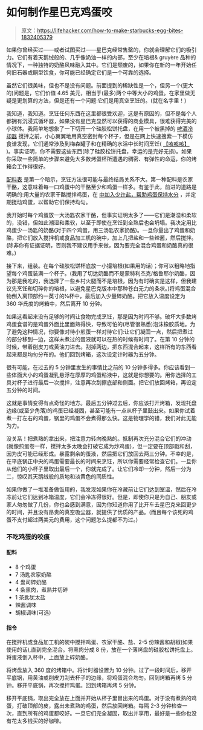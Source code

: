 # 如何制作星巴克鸡蛋咬

> 原文：<https://lifehacker.com/how-to-make-starbucks-egg-bites-1832405379>

如果你曾经买过——或者试图买过——星巴克经常售罄的，你就会理解它们的吸引力。它们有着天鹅绒般的、几乎像奶油一样的内部，至少在培根& gruyère 品种的情况下，一种独特的奶酪风味融入其中。它们是颓废的，如果你在新的一年开始任何旧石器或酮型饮食，你可能已经确定它们是一个可靠的选择。



虽然它们很美味，但也不是没有问题。前面提到的稀缺性是一个，但另一个(更大的)问题是，它们价值 4.65 美元，相当于(最多)两个中等大小的鸡蛋。在家里做无疑是更划算的方法，但是还有一个问题:它们是用真空烹饪的。(就在名字里！)

我知道，我知道。烹饪任何东西在这里都很受欢迎，这是有原因的，但不是每个人都拥有沉浸式循环器，如果没有星巴克显然可以获得的商业模具，很难获得完美的小球体。我简单地想象了一下切开一个硅胶松饼托盘，在用一个被黑掉的 [啤酒冷却器](https://www.seriouseats.com/2010/04/cook-your-meat-in-a-beer-cooler-the-worlds-best-sous-vide-hack.html) 搅拌之前，小心翼翼地用真空密封每个杯子，但是在网上快速搜索一下模仿食谱发现，它们通常涉及到梅森罐子和在精确的水浴中长时间烹饪( [【咳咳咳】](https://lifehacker.com/these-sous-vide-egg-bites-are-your-new-weekday-breakfas-1824008696) )。事实证明，你不需要这些东西(除了硅胶松饼托盘，幸运的是完好无损)。如果你采取一些简单的步骤来避免大多数烤蛋杯所遭遇的稠密、有弹性的命运，你的烤箱会工作得很好。

[配料表](https://www.starbucks.com/menu/food/hot-breakfast/sous-vide-egg-bites-bacon-gruyere) 是第一个暗示，烹饪方法很可能与最终结局关系不大。第一种配料是农家干酪，这意味着每一口鸡蛋中的干酪至少和鸡蛋一样多。有鉴于此，前进的道路是明确的:用大量的农家干酪搅拌鸡蛋，在 [中加入少许盐，帮助鸡蛋保持水分](https://www.seriouseats.com/2014/04/does-pre-salting-eggs-make-them-tough.html) ，并定期搅动鸡蛋，以帮助它们保持均匀。

我开始时每个鸡蛋放一大汤匙农家干酪，但事实证明太多了——它们是潮湿和柔软的，没错，但如此潮湿和柔软，以至于即使在烹饪到全熟后也会坍塌。我决定用比鸡蛋少一汤匙的奶酪(对于四个鸡蛋，用三汤匙农家奶酪)。一旦你量出了鸡蛋和奶酪，把它们放入搅拌机或食品加工机的碗中，加上几把盐和一些辣酱，然后搅拌。(除非你有证据证明，否则我不建议用手来做，因为要完全混合鸡蛋和奶酪真的很难。)

接下来，组装。在每个硅胶松饼杯底放一小撮培根(如果用的话)；你可以粗略地指望每个鸡蛋装满一个杯子。(我用了切达奶酪而不是蒙特利杰克/格鲁耶尔奶酪，因为那是我吃的，我选择了一些乡村火腿而不是培根，因为有时确实是这样，但我建议先烹饪和切碎你的培根，以避免星巴克版本中那种苍白无力的条状。)将鸡蛋混合物倒入离顶部约一英寸的⅛杯中，最后加入少量碎奶酪。把它放入温度设定为 360 华氏度的烤箱中，然后离开 10 分钟。

如果这看起来没有足够的时间让食物完成烹饪，那是因为时间不够。破坏大多数烤鸡蛋食谱的是鸡蛋外面比里面熟得快，导致可怕的(尽管很熟悉)泡沫橡胶质地。为了避免这种情况，你要像对待小煎蛋一样对待它们:让它们凝固一点，然后把煮过的部分移到一边，这样未煮过的蛋液就可以在热的时候有时间了。在第 10 分钟的时候，带着削皮刀或黄油刀进去。刮掉两边，把东西混合起来，这样所有的东西看起来都是均匀分布的。他们回到烤箱，这次设定计时器为五分钟。

很有可能，在过去的 5 分钟里发生的事情比之前的 10 分钟多得多。你应该看到一些体面大小的鸡蛋凝乳悬浮在厚厚的鸡蛋粘液中，这就是你想要的。用你选择的工具对杯子进行最后一次搅拌，注意再次刮擦底部和侧面。把它们放回烤箱，再设定五分钟的时间。

这就是事情变得有点奇怪的地方。最后五分钟过去后，你应该打开烤箱，发现托盘边缘(或至少角落)的鸡蛋已经凝固，甚至可能有一点从杯子里鼓出来。如果你试着煮一打左右的鸡蛋，锅里的鸡蛋不会煮得那么快。这是物理学的错，我们对此无能为力。

没关系！把煮熟的拿出来，把注意力转向晚熟的。抵制再次充分混合它们的冲动(就像煎蛋卷一样，搅拌太多太晚会打破它成为炒鸡蛋)，但一定要在顶部戳和刮，因为皮可能已经形成。暴露剩余的蛋液，然后把它们放回去两三分钟。不幸的是，在平底锅正中央的鸡蛋需要最长的时间来烹饪，所以你需要经常检查它们。一旦你从他们的小杯子里取出最后一个，你就完成了。让它们冷却一分钟，然后一分为二，惊叹其天鹅绒般的质地和淡黄色的同质性。

如果你做了一堆准备做饭用的，我发现如果你在冷藏前让它们达到室温，然后在冷冻前让它们达到冰箱温度，它们会冷冻得很好。但是，即使你只是为自己、朋友或家人匆匆做了几份，你也会感到满意，因为你知道你用了比开车去星巴克来回更少的时间，并且没有昂贵的真空吸尘器，就提供了优质的产品。(而且每个该死的鸡蛋不支付超过两美元的费用，这个问题怎么提都不为过。)

### 不吃鸡蛋的咬痕

#### **配料**

*   8 个鸡蛋
*   7 汤匙农家奶酪
*   4 盎司碎奶酪
*   4 条熏肉，煮熟并切碎
*   1 茶匙犹太盐
*   辣酱调味
*   胡椒调味(可选)

#### **指令**

在搅拌机或食品加工机的碗中搅拌鸡蛋、农家干酪、盐、2-5 份辣酱和胡椒(如果使用的话),直到完全混合。将熏肉分成 8 份，放在一个薄烤盘的硅胶松饼托盘上。将蛋液倒入杯中，上面放上碎奶酪。

将烤盘放入 360 度的烤箱中。将计时器设置为 10 分钟。过了一段时间后，移开平底锅，用黄油或削皮刀刮去杯子的边缘，将鸡蛋混合均匀。回到烤箱再烤 5 分钟。移开平底锅，再次搅拌鸡蛋。回到烤箱再烤 5 分钟。

移开平底锅，取出完全放在上面并开始从杯子里冒出来的鸡蛋。对于没有煮熟的鸡蛋，打破顶部的皮，露出未煮熟的鸡蛋，然后放回烤箱。每隔 2-3 分钟检查一次，直到所有的鸡蛋都咬好。一旦它们完全凝固，取出并享用，最好是一些你也没有花太多钱买的好咖啡。